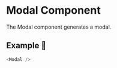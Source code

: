 # Modal Component

The Modal component generates a modal.

## Example 🚀

```javascript
<Modal />
```
